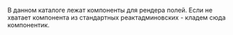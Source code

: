 В данном каталоге лежат компоненты для рендера полей.
Если не хватает компонента из стандартных реактадминовских - кладем сюда компонентик.